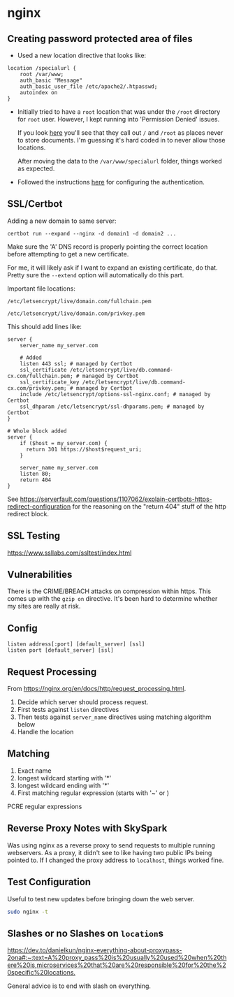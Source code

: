 # nginx

## Creating password protected area of files

- Used a new location directive that looks like:

```nginx
location /specialurl {
    root /var/www;
    auth_basic "Message"
    auth_basic_user_file /etc/apache2/.htpasswd;
    autoindex on
}
```

- Initially tried to have a `root` location that was under the `/root`
  directory for `root` user. However, I kept running into 'Permission
  Denied' issues.

  If you look [here](https://www.nginx.com/resources/wiki/start/topics/tutorials/config_pitfalls/#not-using-standard-document-root-locations)
  you'll see that they call out `/` and `/root` as places never to store
  documents. I'm guessing it's hard coded in to never allow those
  locations.

  After moving the data to the `/var/www/specialurl` folder, things
  worked as expected.

- Followed the instructions [here](https://docs.nginx.com/nginx/admin-guide/security-controls/configuring-http-basic-authentication/)
  for configuring the authentication.


## SSL/Certbot

Adding a new domain to same server:

```
certbot run --expand --nginx -d domain1 -d domain2 ...
```

Make sure the 'A' DNS record is properly pointing the correct location
before attempting to get a new certificate.

For me, it will likely ask if I want to expand an existing certificate,
do that. Pretty sure the `--extend` option will automatically do this
part.

Important file locations:

`/etc/letsencrypt/live/domain.com/fullchain.pem`

`/etc/letsencrypt/live/domain.com/privkey.pem`

This should add lines like:

```
server {
    server_name my_server.com

    # Added
    listen 443 ssl; # managed by Certbot
    ssl_certificate /etc/letsencrypt/live/db.command-cx.com/fullchain.pem; # managed by Certbot
    ssl_certificate_key /etc/letsencrypt/live/db.command-cx.com/privkey.pem; # managed by Certbot
    include /etc/letsencrypt/options-ssl-nginx.conf; # managed by Certbot
    ssl_dhparam /etc/letsencrypt/ssl-dhparams.pem; # managed by Certbot
}

# Whole block added
server {
    if ($host = my_server.com) {
      return 301 https://$host$request_uri;
    }

    server_name my_server.com
    listen 80;
    return 404
}
```

See <https://serverfault.com/questions/1107062/explain-certbots-https-redirect-configuration> for the reasoning on the "return 404" stuff of the http redirect block.

## SSL Testing

https://www.ssllabs.com/ssltest/index.html


## Vulnerabilities

There is the CRIME/BREACH attacks on compression within https. This
comes up with the `gzip on` directive. It's been hard to determine
whether my sites are really at risk.

## Config

```
listen address[:port] [default_server] [ssl]
listen port [default_server] [ssl]
```

## Request Processing

From https://nginx.org/en/docs/http/request_processing.html.

1. Decide which server should process request.
  1. First tests against `listen` directives
  2. Then tests against `server_name` directives using matching
     algorithm below
2. Handle the location

## Matching

1. Exact name
2. longest wildcard starting with '\*'
3. longest wildcard ending with '\*'
4. First matching regular expression (starts with '~' or )

PCRE regular expressions


## Reverse Proxy Notes with SkySpark

Was using nginx as a reverse proxy to send requests to multiple running
webservers. As a proxy, it didn't see to like having two public IPs
being pointed to. If I changed the proxy address to `localhost`, things
worked fine.

## Test Configuration

Useful to test new updates before bringing down the web server.

```sh
sudo nginx -t
```

## Slashes or no Slashes on `location`s

<https://dev.to/danielkun/nginx-everything-about-proxypass-2ona#:~:text=A%20proxy_pass%20is%20usually%20used%20when%20there%20is,microservices%20that%20are%20responsible%20for%20the%20specific%20locations.>

General advice is to end with slash on everything.
